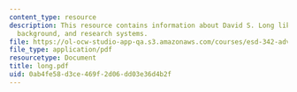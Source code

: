 ```yaml
---
content_type: resource
description: This resource contains information about David S. Long like personal
  background, and research systems.
file: https://ol-ocw-studio-app-qa.s3.amazonaws.com/courses/esd-342-advanced-system-architecture-spring-2006/0ab4fe58d3ce469f2d06dd03e36d4b2f_long.pdf
file_type: application/pdf
resourcetype: Document
title: long.pdf
uid: 0ab4fe58-d3ce-469f-2d06-dd03e36d4b2f
---
```

